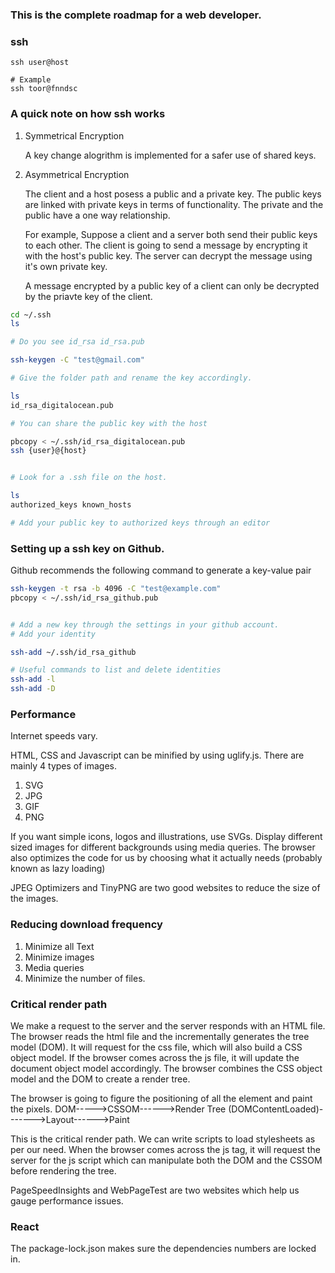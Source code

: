 ### This is the complete roadmap for a web developer.

### ssh

```
ssh user@host

# Example
ssh toor@fnndsc

```

### A quick note on how ssh works

1. Symmetrical Encryption

   A key change alogrithm is implemented for a safer use of shared keys.

2. Asymmetrical Encryption

   The client and a host posess a public and a private key. The public keys are linked with private keys in terms of functionality.
   The private and the public have a one way relationship.

   For example, Suppose a client and a server both send their public keys to each other. The client is going to send a message by encrypting it with the host's public key. The server can decrypt the message using it's own private key.

   A message encrypted by a public key of a client can only be decrypted by the priavte key of the client.

```bash
cd ~/.ssh
ls

# Do you see id_rsa id_rsa.pub

ssh-keygen -C "test@gmail.com"

# Give the folder path and rename the key accordingly.

ls
id_rsa_digitalocean.pub

# You can share the public key with the host

pbcopy < ~/.ssh/id_rsa_digitalocean.pub
ssh {user}@{host}


# Look for a .ssh file on the host.

ls
authorized_keys known_hosts

# Add your public key to authorized keys through an editor


```

### Setting up a ssh key on Github.

Github recommends the following command to generate a key-value pair

```bash
ssh-keygen -t rsa -b 4096 -C "test@example.com"
pbcopy < ~/.ssh/id_rsa_github.pub


# Add a new key through the settings in your github account.
# Add your identity

ssh-add ~/.ssh/id_rsa_github

# Useful commands to list and delete identities
ssh-add -l
ssh-add -D

```

### Performance

Internet speeds vary.

HTML, CSS and Javascript can be minified by using uglify.js.
There are mainly 4 types of images.

1. SVG
2. JPG
3. GIF
4. PNG

If you want simple icons, logos and illustrations, use SVGs.
Display different sized images for different backgrounds using media queries. The browser also optimizes the code for us by choosing what it actually needs (probably known as lazy loading)

JPEG Optimizers and TinyPNG are two good websites to reduce the size of the images.

### Reducing download frequency

1. Minimize all Text
2. Minimize images
3. Media queries
4. Minimize the number of files.

### Critical render path

We make a request to the server and the server responds with an HTML file. The browser reads the html file and the incrementally generates the tree model (DOM). It will request for the css file, which will also build a CSS object model. If the browser comes across the js file, it will update the document object model accordingly. The browser combines the CSS object model and the DOM to create a render tree.

The browser is going to figure the positioning of all the element and paint the pixels.
DOM----->CSSOM------>Render Tree (DOMContentLoaded)------->Layout------>Paint

This is the critical render path.
We can write scripts to load stylesheets as per our need. When the browser comes across the js tag, it will request the server for the js script which can manipulate both the DOM and the CSSOM before rendering the tree.

PageSpeedInsights and WebPageTest are two websites which help us gauge performance issues.

### React

The package-lock.json makes sure the dependencies numbers are locked in.
